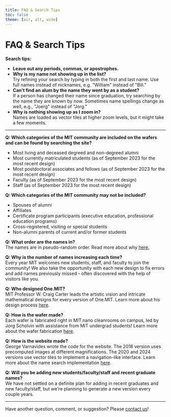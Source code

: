 ```yaml
---
title: FAQ & Search Tips
toc: false
theme: [air, alt, wide]
---
```


<style type="text/css">

  .card p, ul {
    max-width: none;
}

</style>

<div class="card">

# FAQ & Search Tips

**Search tips:**

- **Leave out any periods, commas, or apostrophes.**
- **Why is my name not showing up in the list?**  
  Try refining your search by typing in both the first and last name. Use full names instead of nicknames, e.g. "William" instead of "Bill."
- **Can't find an alum by the name they went by as a student?**  
  If a person has changed their name since graduation, try searching by the name they are known by now. Sometimes name spellings change as well, e.g., "Joerg" instead of "Jorg."
- **Why is nothing showing up as I zoom in?**  
  Names are loaded as vector tiles at higher zoom levels, but it might take a few moments.

---

**Q: Which categories of the MIT community are included on the wafers and can be found by searching the site?**

- Most living and deceased degreed and non-degreed alumni
- Most currently matriculated students (as of September 2023 for the most recent design)
- Most postdoctoral associates and fellows (as of September 2023 for the most recent design)
- Faculty (as of September 2023 for the most recent design)
- Staff (as of September 2023 for the most recent design)

**Q: Which categories of the MIT community may not be included?**

- Spouses of alumni
- Affiliates
- Certificate program participants (executive education, professional education programs)
- Cross-registered, visiting or special students
- Non-alumni parents of current and/or former students

**Q: What order are the names in?**  
The names are in pseudo-random order. Read more about why <a href="./design-process">here.</a>

**Q: Why is the number of names increasing each time?**  
Every year MIT welcomes new students, staff, and faculty to join the community! We also take the opportunity with each new design to fix errors and add names previously missed - often discovered with the help of visitors like you.

**Q: Who designed One.MIT?**  
MIT Professor W. Craig Carter leads the artistic vision and intricate mathematical designs for every version of One.MIT. Learn more about his design process <a href="./design-process">here</a>.

**Q: How is the wafer made?**  
Each wafer is fabricated right in MIT.nano cleanrooms on campus, led by Jorg Scholvin with assistance from MIT undergrad students! Learn more about the wafer fabrication <a href="./wafer-fabrication">here</a>.

**Q: How is the website made?**  
George Varnavides wrote the code for the website. The 2018 version uses precomputed images at different magnifications. The 2020 and 2024 versions use vector tiles to implement a navigation-like interface. Learn more about the name search implementation <a href="./name-search">here</a>.

**Q: Will you be adding new students/faculty/staff and recent graduate names?**  
We have not settled on a definite plan for adding in recent graduates and new faculty/staff, but we're planning to generate a new version every couple years.

---

Have another question, comment, or suggestion? Please <a href="mailto:mitnano@mit.edu?subject=Inquiry about One.MIT">contact us</a>!

</div>
